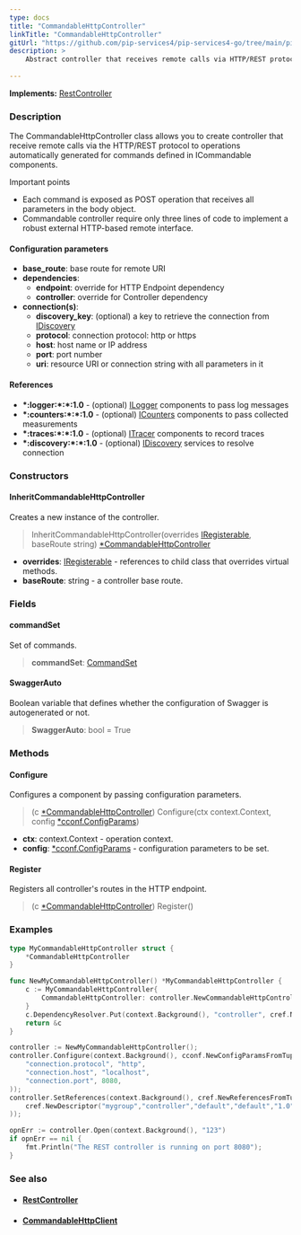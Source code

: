```yaml
---
type: docs
title: "CommandableHttpController"
linkTitle: "CommandableHttpController"
gitUrl: "https://github.com/pip-services4/pip-services4-go/tree/main/pip-services4-http-go"
description: >
    Abstract controller that receives remote calls via HTTP/REST protocol to operations automatically generated for commands defined in ICommandable components. 
    
---
```


**Implements:** [RestController](../rest_controller)


### Description

The CommandableHttpController class allows you to create controller that receive remote calls via the HTTP/REST protocol to operations automatically generated for commands defined in ICommandable components.

Important points

- Each command is exposed as POST operation that receives all parameters in the body object. 
- Commandable controller require only three lines of code to implement a robust external HTTP-based remote interface.

#### Configuration parameters

- **base_route**:              base route for remote URI
- **dependencies**:
    - **endpoint**:              override for HTTP Endpoint dependency
    - **controller**:            override for Controller dependency
- **connection(s)**:           
    - **discovery_key**:         (optional) a key to retrieve the connection from [IDiscovery](../../../config/connect/idiscovery)
    - **protocol**:              connection protocol: http or https
    - **host**:                  host name or IP address
    - **port**:                  port number
    - **uri**:                   resource URI or connection string with all parameters in it


#### References

- **\*:logger:\*:\*:1.0** - (optional) [ILogger](../../../observability/log/ilogger) components to pass log messages
- **\*:counters:\*:\*:1.0** - (optional) [ICounters](../../../observability/count/icounters) components to pass collected measurements
- **\*:traces:\*:\*:1.0** - (optional) [ITracer](../../../observability/trace/itracer) components to record traces
- **\*:discovery:\*:\*:1.0** - (optional) [IDiscovery](../../../config/connect/idiscovery) services to resolve connection




### Constructors

#### InheritCommandableHttpController
Creates a new instance of the controller.

> InheritCommandableHttpController(overrides [IRegisterable](iregisterable), baseRoute string) [*CommandableHttpController]()

- **overrides**: [IRegisterable](iregisterable) - references to child class that overrides virtual methods.
- **baseRoute**: string - a controller base route.


### Fields

<span class="hide-title-link">

#### commandSet
Set of commands.
> **commandSet**: [CommandSet](../../../rpc/commands/command_set)

#### SwaggerAuto
Boolean variable that defines whether the configuration of Swagger is autogenerated or not.
> **SwaggerAuto**: bool = True


</span>


### Methods

#### Configure
Configures a component by passing configuration parameters.

> (c [*CommandableHttpController]()) Configure(ctx context.Context, config [*cconf.ConfigParams](../../../components/config/config_params))

- **ctx**: context.Context - operation context.
- **config**: [*cconf.ConfigParams](../../../components/config/config_params) - configuration parameters to be set.


#### Register
Registers all controller's routes in the HTTP endpoint.

> (c [*CommandableHttpController]()) Register()


### Examples

```go
type MyCommandableHttpController struct {
	*CommandableHttpController
}

func NewMyCommandableHttpController() *MyCommandableHttpController {
	c := MyCommandableHttpController{
		CommandableHttpController: controller.NewCommandableHttpController("dummies"),
	}
	c.DependencyResolver.Put(context.Background(), "controller", cref.NewDescriptor("pip-controller-dummies", "controller", "default", "*", "*"))
	return &c
}

controller := NewMyCommandableHttpController();
controller.Configure(context.Background(), cconf.NewConfigParamsFromTuples(
	"connection.protocol", "http",
	"connection.host", "localhost",
	"connection.port", 8080,
));
controller.SetReferences(context.Background(), cref.NewReferencesFromTuples(
	cref.NewDescriptor("mygroup","controller","default","default","1.0"), controller
));

opnErr := controller.Open(context.Background(), "123")
if opnErr == nil {
	fmt.Println("The REST controller is running on port 8080");
}
```


### See also
- #### [RestController](../rest_controller)
- #### [CommandableHttpClient](../../clients/commandable_http_client)

